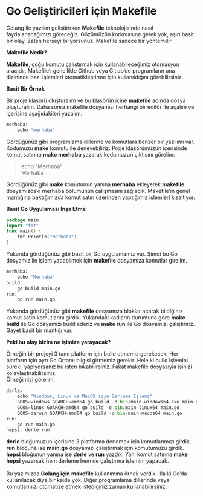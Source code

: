 # Go Geliştiricileri için Makefile

Golang ile yazılım geliştirirken **Makefile** teknolojisinde nasıl faydalanacağımızı göreceğiz. Gözümüzün korkmasına gerek yok, aşırı basit bir olay. Zaten herşeyi biliyorsunuz. Makefile sadece bir yöntemdir.\
&#x20;

**Makefile Nedir?**

**Makefile**, çoğu komutu çalıştırmak için kullanabileceğimiz otomasyon aracıdır. Makefile’ı genellikle Github veya Gitlab’de programların ana dizininde bazı işlemleri otomatikleştirme için kullanıldığını görebilirsiniz.\
&#x20;

**Basit Bir Örnek**

Bir proje klasörü oluşturalım ve bu klasörün içine **makefile** adında dosya oluşturalım. Daha sonra makefile dosyamızı herhangi bir editör ile açalım ve içerisine aşağıdakileri yazalım.

```python
merhaba:
    echo "merhaba"
```

Gördüğünüz gibi programlama dillerine ve komutlara benzer bir yazılımı var.\
Kodumuzu **make** komutu ile deneyebiliriz. Proje klasörümüzün içerisinde komut satırına **make merhaba** yazarak kodumuzun çıktısını görelim:

> echo "Merhaba"\
> Merhaba

Gördüğünüz gibi **make** komutunun yanına **merhaba** ekleyerek **makefile** dosyamızdaki merhaba bölümünün çalışmasını sağladık. Makefile’ın genel mantığına baktığımızda komut satırı üzerinden yaptığımız işlemleri kısaltıyor.\
&#x20;

**Basit Go Uygulaması İnşa Etme**

```go
package main
import "fmt"
func main() {
	fmt.Println("Merhaba")
}
```

Yukarıda gördüğünüz gibi basit bir Go uygulamamız var. Şimdi bu Go dosyamız ile işlem yapabilmek için **makefile** dosyamıza komutlar girelim.

```python
merhaba:
	echo "Merhaba"
build:
	go build main.go
run:
	go run main.go
```

Yukarıda gördüğünüz gibi **makefile** dosyamıza bloklar açarak bildiğiniz komut satırı komutlarını girdik. Yukarıdaki kodların durumuna göre **make build** ile Go dosyamızı build ederiz ve **make run** ile Go dosyamızı çalıştırırız. Gayet basit bir mantığı var.

**Peki bu olay bizim ne işimize yarayacak?**

Örneğin bir projeyi 3 tane platform için build etmemiz gerekecek. Her platform için ayrı Go Ortamı bilgisi girmemiz gerekir. Hele ki build işlemini sürekli yapıyorsanız bu işten bıkabilirsiniz. Fakat makefile dosyasıyla işinizi kolaylaştırabilirsiniz.\
Örneğimizi görelim:

```python
derle:
	echo "Windows, Linux ve MacOS için Derleme İşlemi"
	GOOS=windows GOARCH=amd64 go build -o bin/main-windows64.exe main.go
	GOOS=linux GOARCH=amd64 go build -o bin/main-linux64 main.go
	GOOS=darwin GOARCH=amd64 go build -o bin/main-macos64 main.go
run:
	go run main.go
hepsi: derle run
```

**derle** bloğumuzun içerisine 3 platforma derlemek için komutlarımızı girdik. **run** bloğuna ise **main.go** dosyamızı çalıştırmak için komutumuzu girdik. **hepsi** bloğunun yanına ise **derle** ve **run** yazdık. Yani komut satırına **make hepsi** yazarsak hem derleme hem de çalıştırma işlemini yapacak.\
&#x20;\
Bu yazımızda **Golang için** **makefile** kullanımına örnek verdik. İlla ki Go’da kullanılacak diye bir kaide yok. Diğer programlama dillerinde veya komutlarınızı otomatize etmek istediğiniz zaman kullanabilirsiniz.
